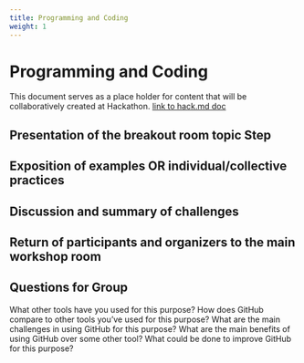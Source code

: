 ```yaml
---
title: Programming and Coding
weight: 1
---
```

# Programming and Coding

This document serves as a place holder for content that will be collaboratively created at Hackathon. [link to hack.md doc]()

## Presentation of the breakout room topic Step 

## Exposition of examples OR individual/collective practices 

## Discussion and summary of challenges

## Return of participants and organizers to the main workshop room

## Questions for Group

What other tools have you used for this purpose?
How does GitHub compare to other tools you’ve used for this purpose?
What are the main challenges in using GitHub for this purpose?
What are the main benefits of using GitHub over some other tool?
What could be done to improve GitHub for this purpose?